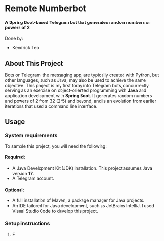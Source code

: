# Remote Numberbot
#### A Spring Boot-based Telegram bot that generates random numbers or powers of 2

Done by:
* Kendrick Teo

## About This Project

Bots on Telegram, the messaging app, are typically created with Python, but other languages, such as Java, may also be used to achieve the same objective. This project is my first foray into Telegram bots, concurrently serving as an exercise on object-oriented programming with **Java** and application development with **Spring Boot**. It generates random numbers and powers of 2 from 32 (2^5) and beyond, and is an evolution from earlier iterations that used a command line interface.

## Usage

### System requirements

To sample this project, you will need the following:

#### Required:

- A Java Development Kit (JDK) installation. This project assumes Java version **17**.
- A Telegram account.

#### Optional:

- A full installation of Maven, a package manager for Java projects.
- An IDE tailored for Java development, such as JetBrains IntelliJ. I used Visual Studio Code to develop this project.

### Setup instructions

1. F